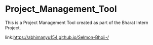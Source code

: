 # Project_Management_Tool
This is a Project Management Tool created as part of the Bharat Intern Project.

link:https://abhimanyu154.github.io/Selmon-Bhoii-/
